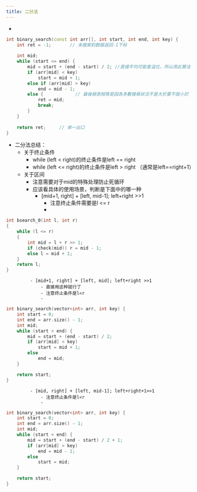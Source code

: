 ```yaml
---
title: 二分法
---
```

- 
```c++
int binary_search(const int arr[], int start, int end, int key) {
    int ret = -1;       // 未搜索到数据返回-1下标
    
	int mid;
	while (start <= end) {
		mid = start + (end - start) / 2; //直接平均可能會溢位，所以用此算法
		if (arr[mid] < key)
			start = mid + 1;
		else if (arr[mid] > key)
			end = mid - 1;
		else {            // 最後檢測相等是因為多數搜尋狀況不是大於要不就小於
			ret = mid;  
            break;
        }
	}
	
	return ret;     // 单一出口
}
```
- 二分法总结：
	 - 关于终止条件
		 - while (left < right)的终止条件是left == right
		 - while (left <= right)的终止条件是left > right （通常是left==right+1）
	 - 关于区间
		 - 注意需要对于mid的特殊处理防止死循环
		 - 应该看具体的使用场景，判断是下面中的哪一种
			 - [mid+1, right] + [left, mid-1]; left+right >>1
				 - 注意终止条件需要是l <= r
				 - 
```c++
int bsearch_0(int l, int r)
{
    while (l <= r)
    {
        int mid = l + r >> 1;
        if (check(mid)) r = mid - 1;
        else l = mid + 1;
    }
    return l;
}
```
			 - [mid+1, right] + [left, mid]; left+right >>1
				 - 直接用这种就行了
				 - 注意终止条件是l<r
				 - 
```c++
int binary_search(vector<int> arr, int key) {
    int start = 0;
    int end = arr.size() - 1;
    int mid;
    while (start < end) {
        mid = start + (end - start) / 2;
        if (arr[mid] < key)
            start = mid + 1;
        else
            end = mid;
    }

    return start;
}
```
			 - [mid, right] + [left, mid-1]; left+right+1>>1
				 - 注意终止条件是l<r
				 - 
```c++
int binary_search(vector<int> arr, int key) {
    int start = 0;
    int end = arr.size() - 1;
    int mid;
    while (start < end) {
        mid = start + (end - start) / 2 + 1;
        if (arr[mid] > key)
            end = mid - 1;
        else
            start = mid;
    }

    return start;
}
```